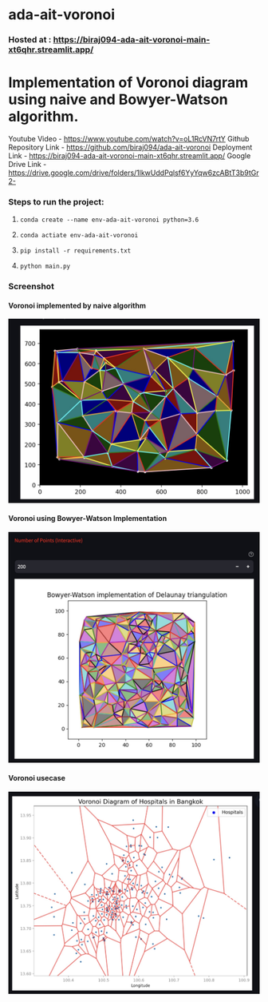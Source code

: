 # ada-ait-voronoi


### Hosted at : https://biraj094-ada-ait-voronoi-main-xt6qhr.streamlit.app/

# Implementation of Voronoi diagram using naive and Bowyer-Watson algorithm.

Youtube Video - https://www.youtube.com/watch?v=oL1RcVN7rtY
Github Repository Link - https://github.com/biraj094/ada-ait-voronoi
Deployment Link - https://biraj094-ada-ait-voronoi-main-xt6qhr.streamlit.app/
Google Drive Link - https://drive.google.com/drive/folders/1lkwUddPqlsf6YyYqw6zcABtT3b9tGr2-




### Steps to run the project:

1. ```conda create --name env-ada-ait-voronoi python=3.6```

2. ```conda actiate env-ada-ait-voronoi```

3. ```pip install -r requirements.txt```

4. ```python main.py```


### Screenshot

#### Voronoi implemented by naive algorithm
![Figure 1](media/s1.jpg)
#### Voronoi using Bowyer-Watson Implementation
![Figure 2](media/s2.jpg)
#### Voronoi usecase
![Figure 3](media/s3.jpg)

